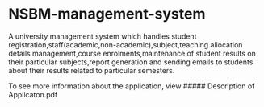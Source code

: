 # NSBM-management-system
A university management system which handles student registration,staff(academic,non-academic),subject,teaching allocation details
management,course enrolments,maintenance of student results on their particular subjects,report generation and sending emails to students about their results related to particular semesters.

To see more information about the application, view ##### Description of Applicaton.pdf
